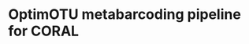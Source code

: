 OptimOTU metabarcoding pipeline for CORAL
================

<!-- README.md is generated from README.Rmd. Please edit that file -->
<!-- badges: start -->
<!-- badges: end -->
